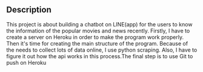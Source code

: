 ## Description

This project is about building a chatbot on LINE(app) for the users to know the information of the popular movies and news recently. Firstly, I have to create a server on Heroku in order to make the program work properly. Then it's time for creating the main structure of the program. Because of the needs to collect lots of data online, I use python scraping. Also, I have to figure it out how the api works in this process.The final step is to use Git to push on Heroku
